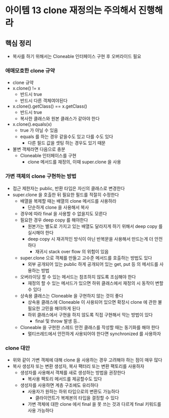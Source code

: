 # 아이템 13 clone 재정의는 주의해서 진행해라
## 핵심 정리
* 복사를 하기 위해서는 Cloneable 인터페이스 구현 후 오버라이드 필요
### 애매모호한 clone 규약
* clone 규약
* x.clone() != x
  * 반드시 true
  * 반드시 다른 객체여야된다
* x.clone().getClass() == x.getClass()
  * 반드시 true
  * 복사한 클래스와 원본 클래스가 같아야 한다
* x.clone().equals(x)
  * true 가 아닐 수 있음
  * equals 를 하는 경우 같을수도 있고 다를 수도 있다
    * 다른 필드 값을 셋팅 하는 경우도 있기 때문
* 불변 객체라면 다음으로 충분
  * Cloneable 인터페이스를 구현
    * clone 메서드를 재정의, 이때 super.clone 을 사용

### 가변 객체의 clone 구현하는 방법
* 접근 제한자는 public, 반환 타입은 자신의 클래스로 변경한다
* super.clone 을 호출한 뒤 필요한 필드를 적절히 수정한다
  * 배열을 복제할 때는 배열의 clone 메서드를 사용하라
    * 단순하게 clone 을 사용해서 복사
  * 경우에 따라 final 을 사용할 수 없을지도 모른다
  * 필요한 경우 deep copy 를 해야한다
    * 원본가는 별도로 가지고 있는 배열도 달라지게 하기 위해서 deep copy 를 실시해야 한다
    * deep copy 시 재귀적인 방식이 아닌 반복문을 사용해서 만드는게 더 안전하다
      * 재귀시 stack over flow 의 위험이 있음 
  * super.clone 으로 객체를 만들고 고수준 메서드를 호출하는 방법도 있다
    * 외부 공개되어 있는 public 하게 공개되어 있는 get, put 등 의 메서드를 사용하는 방법
  * 오버라이딩 할 수 있는 메서드는 참조하지 않도록 조심해야 한다
    * 재정의 할 수 있는 메서드가 있으면 하위 클래스에서 재정의 시 동작이 변할 수 있다
  * 상속용 클래스는 Cloneable 을 구현하지 않는 것이 좋다
    * 상속용 클래스에 Cloneable 이 사용되어 있으면 확장시 clone 에 관한 불필요한 고민을 해야하게 된다
    * 하위 클래스에서 구현을 하지 않도록 직접 구현해서 막는 방법이 있다
      * final 및 throw 발생 등..
  * Cloneable 을 구현한 스레드 안전 클래스를 작성할 때는 동기화를 해야 한다
    * 멀티쓰레드에서 안전하게 사용되어야 한다면 synchronized 를 사용하자

### clone 대안
* 위와 같이 가변 객체에 대해 clone 을 사용하는 경우 고려해야 하는 점이 매우 많다
* 복사 생성자 또는 변환 생성자, 복사 팩터리 또는 변환 팩토리를 사용하자
  * 생성자를 사용해서 객체를 새로 생성하는 방법을 권장한다
    * 복사용 팩토리 메서드를 제공할수도 있다
  * 생성자를 사용하면 계층 구조에도 유리하다
    * 사용자가 원하는 하위 타입으로의 변환도 가능하다
      * 클라이언트가 복제본의 타입을 결정할 수 있다
    * 가변 객체에 대한 clone 에서 final 을 못 쓰는 것과 다르게 final 키워드를 사용 가능하다
